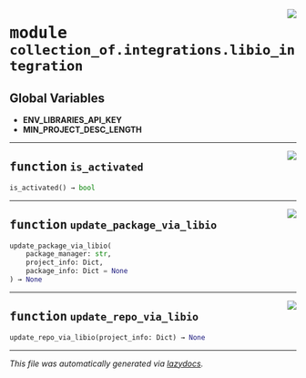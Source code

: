 <!-- markdownlint-disable -->

<a href="https://github.com/khulnasoft/collection-of-generator/blob/main/src/collection_of/integrations/libio_integration.py#L0"><img align="right" style="float:right;" src="https://img.shields.io/badge/-source-cccccc?style=flat-square"></a>

# <kbd>module</kbd> `collection_of.integrations.libio_integration`




**Global Variables**
---------------
- **ENV_LIBRARIES_API_KEY**
- **MIN_PROJECT_DESC_LENGTH**

---

<a href="https://github.com/khulnasoft/collection-of-generator/blob/main/src/collection_of/integrations/libio_integration.py#L13"><img align="right" style="float:right;" src="https://img.shields.io/badge/-source-cccccc?style=flat-square"></a>

## <kbd>function</kbd> `is_activated`

```python
is_activated() → bool
```






---

<a href="https://github.com/khulnasoft/collection-of-generator/blob/main/src/collection_of/integrations/libio_integration.py#L17"><img align="right" style="float:right;" src="https://img.shields.io/badge/-source-cccccc?style=flat-square"></a>

## <kbd>function</kbd> `update_package_via_libio`

```python
update_package_via_libio(
    package_manager: str,
    project_info: Dict,
    package_info: Dict = None
) → None
```






---

<a href="https://github.com/khulnasoft/collection-of-generator/blob/main/src/collection_of/integrations/libio_integration.py#L214"><img align="right" style="float:right;" src="https://img.shields.io/badge/-source-cccccc?style=flat-square"></a>

## <kbd>function</kbd> `update_repo_via_libio`

```python
update_repo_via_libio(project_info: Dict) → None
```








---

_This file was automatically generated via [lazydocs](https://github.com/khulnasoft/lazydocs)._
